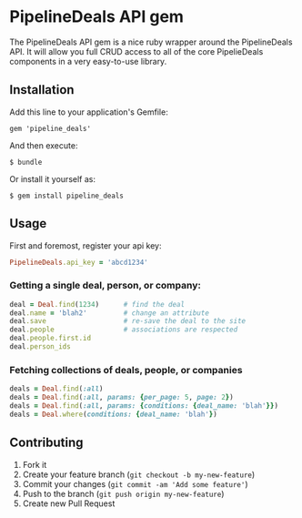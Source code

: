 # PipelineDeals API gem

The PipelineDeals API gem is a nice ruby wrapper around the PipelineDeals API.  It will allow you full CRUD access to all of the core PipelieDeals components in a very easy-to-use library.

## Installation

Add this line to your application's Gemfile:

    gem 'pipeline_deals'

And then execute:

    $ bundle

Or install it yourself as:

    $ gem install pipeline_deals

## Usage

First and foremost, register your api key:

```ruby
PipelineDeals.api_key = 'abcd1234'
```


### Getting a single deal, person, or company:

```ruby
deal = Deal.find(1234)      # find the deal
deal.name = 'blah2'         # change an attribute
deal.save                   # re-save the deal to the site
deal.people                 # associations are respected
deal.people.first.id
deal.person_ids           
```

### Fetching collections of deals, people, or companies

```ruby
deals = Deal.find(:all)
deals = Deal.find(:all, params: {per_page: 5, page: 2})
deals = Deal.find(:all, params: {conditions: {deal_name: 'blah'}})
deals = Deal.where(conditions: {deal_name: 'blah'})
```

## Contributing

1. Fork it
2. Create your feature branch (`git checkout -b my-new-feature`)
3. Commit your changes (`git commit -am 'Add some feature'`)
4. Push to the branch (`git push origin my-new-feature`)
5. Create new Pull Request
